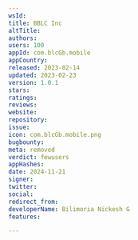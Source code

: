 ```yaml
---
wsId: 
title: BBLC Inc
altTitle: 
authors: 
users: 100
appId: com.blcGb.mobile
appCountry: 
released: 2023-02-14
updated: 2023-02-23
version: 1.0.1
stars: 
ratings: 
reviews: 
website: 
repository: 
issue: 
icon: com.blcGb.mobile.png
bugbounty: 
meta: removed
verdict: fewusers
appHashes: 
date: 2024-11-21
signer: 
twitter: 
social: 
redirect_from: 
developerName: Bilimoria Nickesh G
features: 

---
```


